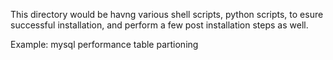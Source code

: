 This directory would be havng various shell scripts, python scripts, to esure successful installation, and perform a few post installation steps as well.

Example: mysql performance table partioning
